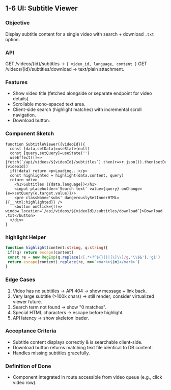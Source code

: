 ## 1-6 UI: Subtitle Viewer

### Objective
Display subtitle content for a single video with search + download `.txt` option.

### API
GET /videos/{id}/subtitles -> `{ video_id, language, content }`
GET /videos/{id}/subtitles/download -> text/plain attachment.

### Features
- Show video title (fetched alongside or separate endpoint for video details).
- Scrollable mono-spaced text area.
- Client-side search (highlight matches) with incremental scroll navigation.
- Download button.

### Component Sketch
```tsx
function SubtitleViewer({videoId}){
  const [data,setData]=useState(null)
  const [query,setQuery]=useState('')
  useEffect(()=>{fetch(`/api/videos/${videoId}/subtitles`).then(r=>r.json()).then(setData)},[videoId])
  if(!data) return <p>Loading...</p>
  const highlighted = highlight(data.content, query)
  return <div>
    <h1>Subtitles ({data.language})</h1>
    <input placeholder='Search text' value={query} onChange={e=>setQuery(e.target.value)}/>
    <pre className='subs' dangerouslySetInnerHTML={{__html:highlighted}} />
    <button onClick={()=> window.location=`/api/videos/${videoId}/subtitles/download`}>Download .txt</button>
  </div>
}
```

### highlight Helper
```ts
function highlight(content:string, q:string){
 if(!q) return escape(content)
 const re = new RegExp(q.replace(/[.*+?^${}()|[\]\\]/g,'\\$&'),'gi')
 return escape(content).replace(re, m=>`<mark>${m}</mark>`)
}
```

### Edge Cases
1. Video has no subtitles -> API 404 -> show message + link back.
2. Very large subtitle (>100k chars) -> still render; consider virtualized viewer future.
3. Search term not found -> show "0 matches".
4. Special HTML characters -> escape before highlight.
5. API latency -> show skeleton loader.

### Acceptance Criteria
- Subtitle content displays correctly & is searchable client-side.
- Download button returns matching text file identical to DB content.
- Handles missing subtitles gracefully.

### Definition of Done
- Component integrated in route accessible from video queue (e.g., click video row).
